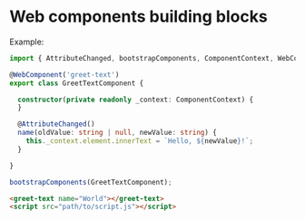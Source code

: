 Web components building blocks
==============================

Example:
```TypeScript
import { AttributeChanged, bootstrapComponents, ComponentContext, WebComponent } from '@wesib/wesib';

@WebComponent('greet-text')
export class GreetTextComponent {

  constructor(private readonly _context: ComponentContext) {
  }

  @AttributeChanged()
  name(oldValue: string | null, newValue: string) {
    this._context.element.innerText = `Hello, ${newValue}!`;
  }

}

bootstrapComponents(GreetTextComponent);
```

```HTML
<greet-text name="World"></greet-text> 
<script src="path/to/script.js"></script>
```
